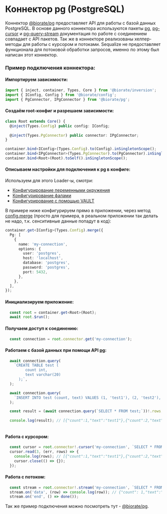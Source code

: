 # Коннектор pg (PostgreSQL)

Коннектор [@biorate/pg](https://www.npmjs.com/package/@biorate/pg) предоставляет API 
для работы с базой данных PostgreSQL.
В основе данного коннектора используются пакеты [pg](https://www.npmjs.com/package/pg),
[pg-cursor](https://www.npmjs.com/package/pg-cursor) и [pg-query-stream](https://www.npmjs.com/package/pg-query-stream)
документация по работе с соединением совпадает с API пакетов. Так же в коннекторе реализованы 
хелпер-методы для работы с курсором и потоками. Sequalize не предоставляет функционала
для потоковой обработки запросов, именно по этому был написан этот коннектор.

### Пример подключения коннектора:

#### Импортируем зависимости:

```ts
import { inject, container, Types, Core } from '@biorate/inversion';
import { IConfig, Config } from '@biorate/config';
import { PgConnector, IPgConnector } from '@biorate/pg';
```

#### Создаём root-конфиг и разрешаем зависимости:

```ts
class Root extends Core() {
  @inject(Types.Config) public config: IConfig;
    
  @inject(Types.PgConnector) public connector: IPgConnector;
}

container.bind<IConfig>(Types.Config).to(Config).inSingletonScope();
container.bind<IPgConnector>(Types.PgConnector).to(PgConnector).inSingletonScope();
container.bind<Root>(Root).toSelf().inSingletonScope();
```

#### Описываем настройки для подключения к pg в конфиге:

Используем для этого Loader-ы, смотри:
  - [Конфигурирование переменными окружения](./doc/ENV_LOADER.md)
  - [Конфигурирование фалами](./doc/FILE_LOADER.md)
  - [Конфигурирование с помощью VAULT](./doc/VAULT_LOADER.md)

В примере ниже конфигурируем прямо в приложении, через метод [config.merge](./doc/CONFIGURATION.md)
(просто для примера, в реальном приложении так делать не надо, т.к. сенситивные данные
попадут в код):

```ts
container.get<IConfig>(Types.Config).merge({
  Pg: [
    {
      name: 'my-connection',
      options: {
        user: 'postgres',
        host: 'localhost',
        database: 'postgres',
        password: 'postgres',
        port: 5432,
      },
    },
  ],
});
```

#### Инициализируем приложение: 

```ts
  const root = container.get<Root>(Root);
  await root.$run();
```

#### Получаем доступ к соединению:

```ts
  const connection = root.connector.get('my-connection');
```

#### Работаем с базой данных при помощи API [pg](https://www.npmjs.com/package/pg):

```ts
  await connection.query(
    `CREATE TABLE test (
         count int,
         text varchar(20)
      );`,
  );

  await connection.query(
    `INSERT INTO test (count, text) VALUES (1, 'test1'), (2, 'test2'), (3, 'test3');`,
  );

  const result = (await connection.query(`SELECT * FROM test;`))!.rows;
  
  console.log(result); // [{"count":1,"text":"test1"},{"count":2,"text":"test2"},{"count":3,"text":"test3"}]
  
```

#### Работа с курсором:

```ts
  const cursor = root.connector!.cursor('my-connection', `SELECT * FROM test;`);
  cursor.read(3, (err, rows) => {
    console.log(rows); // [{"count":1,"text":"test1"},{"count":2,"text":"test2"},{"count":3,"text":"test3"}]
    cursor.close(() => {});
  });
```

#### Работа с потоком:

```ts
  const stream = root.connector!.stream('my-connection', `SELECT * FROM test;`);
  stream.on('data', (row) => console.log(row)); // {"count": 1,"text":"test1"}
  stream.on('end', () => done());
```

Так же пример подключения можно посмотреть тут -
[@biorate/pg](https://www.npmjs.com/package/@biorate/pg).
